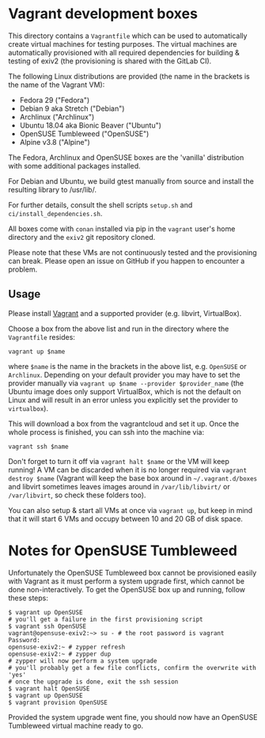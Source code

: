 # Vagrant development boxes

This directory contains a `Vagrantfile` which can be used to automatically
create virtual machines for testing purposes. The virtual machines are
automatically provisioned with all required dependencies for building & testing
of exiv2 (the provisioning is shared with the GitLab CI).

The following Linux distributions are provided (the name in the brackets is the
name of the Vagrant VM):
- Fedora 29 ("Fedora")
- Debian 9 aka Stretch ("Debian")
- Archlinux ("Archlinux")
- Ubuntu 18.04 aka Bionic Beaver ("Ubuntu")
- OpenSUSE Tumbleweed ("OpenSUSE")
- Alpine v3.8 ("Alpine")

The Fedora, Archlinux and OpenSUSE boxes are the 'vanilla' distribution with
some additional packages installed.

For Debian and Ubuntu, we build gtest manually from source and install the
resulting library to /usr/lib/.

For further details, consult the shell scripts `setup.sh` and
`ci/install_dependencies.sh`.


All boxes come with `conan` installed via pip in the `vagrant` user's home	
directory and the `exiv2` git repository cloned.

Please note that these VMs are not continuously tested and the provisioning can
break. Please open an issue on GitHub if you happen to encounter a problem.


## Usage

Please install [Vagrant](https://www.vagrantup.com/) and a supported provider
(e.g. libvirt, VirtualBox).

Choose a box from the above list and run in the directory where the
`Vagrantfile` resides:
``` shell
vagrant up $name
```
where `$name` is the name in the brackets in the above list, e.g. `OpenSUSE` or
`Archlinux`. Depending on your default provider you may have to set the provider
manually via `vagrant up $name --provider $provider_name` (the Ubuntu image does
only support VirtualBox, which is not the default on Linux and will result in an
error unless you explicitly set the provider to `virtualbox`).

This will download a box from the vagrantcloud and set it up. Once the whole
process is finished, you can ssh into the machine via:

``` shell
vagrant ssh $name
```

Don't forget to turn it off via `vagrant halt $name` or the VM will keep
running! A VM can be discarded when it is no longer required via `vagrant
destroy $name` (Vagrant will keep the base box around in `~/.vagrant.d/boxes`
and libvirt sometimes leaves images around in `/var/lib/libvirt/` or
`/var/libvirt`, so check these folders too).


You can also setup & start all VMs at once via `vagrant up`, but keep in mind
that it will start 6 VMs and occupy between 10 and 20 GB of disk space.


# Notes for OpenSUSE Tumbleweed

Unfortunately the OpenSUSE Tumbleweed box cannot be provisioned easily with
Vagrant as it must perform a system upgrade first, which cannot be done
non-interactively. To get the OpenSUSE box up and running, follow these steps:

``` shell
$ vagrant up OpenSUSE
# you'll get a failure in the first provisioning script
$ vagrant ssh OpenSUSE
vagrant@opensuse-exiv2:~> su - # the root password is vagrant
Password:
opensuse-exiv2:~ # zypper refresh
opensuse-exiv2:~ # zypper dup
# zypper will now perform a system upgrade
# you'll probably get a few file conflicts, confirm the overwrite with 'yes'
# once the upgrade is done, exit the ssh session
$ vagrant halt OpenSUSE
$ vagrant up OpenSUSE
$ vagrant provision OpenSUSE
```

Provided the system upgrade went fine, you should now have an OpenSUSE
Tumbleweed virtual machine ready to go.

